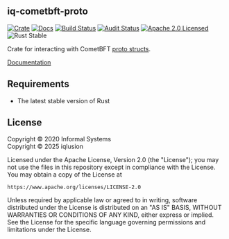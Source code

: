 ## iq-cometbft-proto

[![Crate][crate-image]][crate-link]
[![Docs][docs-image]][docs-link]
[![Build Status][build-image]][build-link]
[![Audit Status][audit-image]][audit-link]
[![Apache 2.0 Licensed][license-image]][license-link]
![Rust Stable][rustc-image]

Crate for interacting with CometBFT [proto structs][cometbft-go-proto-link].

[Documentation][docs-link]

## Requirements

- The latest stable version of Rust

## License

Copyright © 2020 Informal Systems  
Copyright © 2025 iqlusion

Licensed under the Apache License, Version 2.0 (the "License");
you may not use the files in this repository except in compliance with the License.
You may obtain a copy of the License at

    https://www.apache.org/licenses/LICENSE-2.0

Unless required by applicable law or agreed to in writing, software
distributed under the License is distributed on an "AS IS" BASIS,
WITHOUT WARRANTIES OR CONDITIONS OF ANY KIND, either express or implied.
See the License for the specific language governing permissions and
limitations under the License.

[//]: # (badges)

[crate-image]: https://img.shields.io/crates/v/iq-cometbft-proto.svg?logo=rust
[crate-link]: https://crates.io/crates/iq-cometbft-proto
[docs-image]: https://docs.rs/iq-cometbft-proto/badge.svg
[docs-link]: https://docs.rs/iq-cometbft-proto/
[build-image]: https://github.com/iqlusioninc/cometbft-rs/workflows/Rust/badge.svg
[build-link]: https://github.com/iqlusioninc/cometbft-rs/actions?query=workflow%3ARust
[audit-image]: https://github.com/iqlusioninc/cometbft-rs/workflows/Audit-Check/badge.svg
[audit-link]: https://github.com/iqlusioninc/cometbft-rs/actions?query=workflow%3AAudit-Check
[license-image]: https://img.shields.io/badge/license-Apache2.0-blue.svg
[license-link]: https://github.com/iqlusioninc/cometbft-rs/blob/main/LICENSE
[rustc-image]: https://img.shields.io/badge/rustc-stable-blue.svg

[//]: # (general links)

[cometbft-go-proto-link]: https://github.com/cometbft/cometbft/tree/main/proto/cometbft
